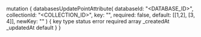 mutation {
    databasesUpdatePointAttribute(
        databaseId: "<DATABASE_ID>",
        collectionId: "<COLLECTION_ID>",
        key: "",
        required: false,
        default: [[1,2], [3, 4]],
        newKey: ""
    ) {
        key
        type
        status
        error
        required
        array
        _createdAt
        _updatedAt
        default
    }
}
